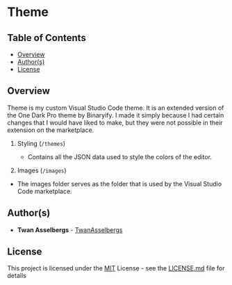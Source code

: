 # Theme


## Table of Contents

  - [Overview](#overview)
  - [Author(s)](#authors)
  - [License](#license)


## Overview

Theme is my custom Visual Studio Code theme. It is an extended version of the One Dark Pro theme by Binaryify. I made it simply because I had certain changes that I would have liked to make, but they were not possible in their extension on the marketplace.

1. Styling (`/themes`)

   - Contains all the JSON data used to style the colors of the editor.
  
  1. Images (`/images`)

   - The images folder serves as the folder that is used by the Visual Studio Code marketplace.


## Author(s)

- **Twan Asselbergs** - [TwanAsselbergs](https://github.com/TwanAsselbergs)


## License

This project is licensed under the [MIT](LICENSE.md)
License - see the [LICENSE.md](LICENSE.md) file for
details
